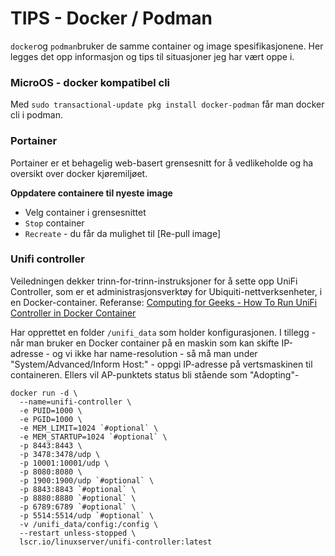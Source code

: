 # TIPS - Docker / Podman


`docker`og `podman`bruker de samme container og image spesifikasjonene.  Her legges det opp informasjon og tips til situasjoner jeg har vært oppe i.

### MicroOS - docker kompatibel cli

Med `sudo transactional-update pkg install docker-podman` får man docker cli i podman.


### Portainer

Portainer er et behagelig web-basert grensesnitt for å vedlikeholde og ha oversikt over docker kjøremiljøet.

**Oppdatere containere til nyeste image**
- Velg container i grensesnittet
- `Stop` container
- `Recreate` - du får da mulighet til [Re-pull image]


### Unifi controller

Veiledningen dekker trinn-for-trinn-instruksjoner for å sette opp UniFi Controller, som er et administrasjonsverktøy for Ubiquiti-nettverksenheter, i en Docker-container.
Referanse: [Computing for Geeks - How To Run UniFi Controller in Docker Container](https://computingforgeeks.com/how-to-run-unifi-controller-in-docker-container/#google_vignette)

Har opprettet en folder `/unifi_data` som holder konfigurasjonen.
I tillegg - når man bruker en Docker container på en maskin som kan skifte IP-adresse - og vi ikke har name-resolution - så må man under "System/Advanced/Inform Host:" - oppgi IP-adresse på vertsmaskinen til containeren.  Ellers vil AP-punktets status bli stående som "Adopting"-

```console
docker run -d \
  --name=unifi-controller \
  -e PUID=1000 \
  -e PGID=1000 \
  -e MEM_LIMIT=1024 `#optional` \
  -e MEM_STARTUP=1024 `#optional` \
  -p 8443:8443 \
  -p 3478:3478/udp \
  -p 10001:10001/udp \
  -p 8080:8080 \
  -p 1900:1900/udp `#optional` \
  -p 8843:8843 `#optional` \
  -p 8880:8880 `#optional` \
  -p 6789:6789 `#optional` \
  -p 5514:5514/udp `#optional` \
  -v /unifi_data/config:/config \
  --restart unless-stopped \
  lscr.io/linuxserver/unifi-controller:latest
```
